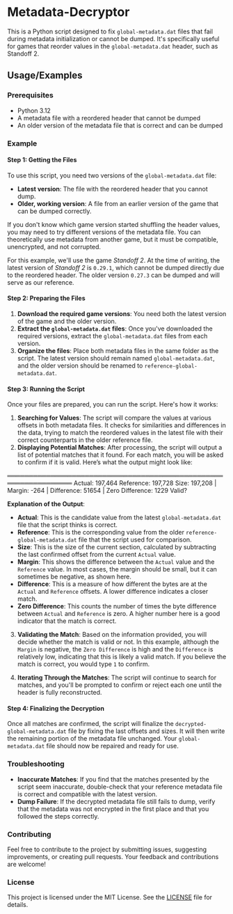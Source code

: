 # Metadata-Decryptor

This is a Python script designed to fix `global-metadata.dat` files that fail during metadata initialization or cannot be dumped. It's specifically useful for games that reorder values in the `global-metadata.dat` header, such as Standoff 2.

## Usage/Examples

### Prerequisites

- Python 3.12
- A metadata file with a reordered header that cannot be dumped
- An older version of the metadata file that is correct and can be dumped

### Example

#### Step 1: Getting the Files

To use this script, you need two versions of the `global-metadata.dat` file:
- **Latest version**: The file with the reordered header that you cannot dump.
- **Older, working version**: A file from an earlier version of the game that can be dumped correctly.

If you don't know which game version started shuffling the header values, you may need to try different versions of the metadata file. You can theoretically use metadata from another game, but it must be compatible, unencrypted, and not corrupted. 

For this example, we'll use the game *Standoff 2*. At the time of writing, the latest version of *Standoff 2* is `0.29.1`, which cannot be dumped directly due to the reordered header. The older version `0.27.3` can be dumped and will serve as our reference.

#### Step 2: Preparing the Files

1. **Download the required game versions**: You need both the latest version of the game and the older version.
2. **Extract the `global-metadata.dat` files**: Once you've downloaded the required versions, extract the `global-metadata.dat` files from each version. 
3. **Organize the files**: Place both metadata files in the same folder as the script. The latest version should remain named `global-metadata.dat`, and the older version should be renamed to `reference-global-metadata.dat`.

#### Step 3: Running the Script

Once your files are prepared, you can run the script. Here's how it works:

1. **Searching for Values**: The script will compare the values at various offsets in both metadata files. It checks for similarities and differences in the data, trying to match the reordered values in the latest file with their correct counterparts in the older reference file.
2. **Displaying Potential Matches**: After processing, the script will output a list of potential matches that it found. For each match, you will be asked to confirm if it is valid. Here’s what the output might look like:

═════════════════════════════════════════════════════════════════ 
Actual: 197,464 Reference: 197,728 Size: 197,208 | Margin: -264 | Difference: 51654 | Zero Difference: 1229
Valid?

**Explanation of the Output**:

- **Actual**: This is the candidate value from the latest `global-metadata.dat` file that the script thinks is correct.
- **Reference**: This is the corresponding value from the older `reference-global-metadata.dat` file that the script used for comparison.
- **Size**: This is the size of the current section, calculated by subtracting the last confirmed offset from the current `Actual` value.
- **Margin**: This shows the difference between the `Actual` value and the `Reference` value. In most cases, the margin should be small, but it can sometimes be negative, as shown here.
- **Difference**: This is a measure of how different the bytes are at the `Actual` and `Reference` offsets. A lower difference indicates a closer match.
- **Zero Difference**: This counts the number of times the byte difference between `Actual` and `Reference` is zero. A higher number here is a good indicator that the match is correct.

3. **Validating the Match**: Based on the information provided, you will decide whether the match is valid or not. In this example, although the `Margin` is negative, the `Zero Difference` is high and the `Difference` is relatively low, indicating that this is likely a valid match. If you believe the match is correct, you would type `1` to confirm.

4. **Iterating Through the Matches**: The script will continue to search for matches, and you'll be prompted to confirm or reject each one until the header is fully reconstructed.

#### Step 4: Finalizing the Decryption

Once all matches are confirmed, the script will finalize the `decrypted-global-metadata.dat` file by fixing the last offsets and sizes. It will then write the remaining portion of the metadata file unchanged. Your `global-metadata.dat` file should now be repaired and ready for use.

### Troubleshooting

- **Inaccurate Matches**: If you find that the matches presented by the script seem inaccurate, double-check that your reference metadata file is correct and compatible with the latest version.
- **Dump Failure**: If the decrypted metadata file still fails to dump, verify that the metadata was not encrypted in the first place and that you followed the steps correctly.

### Contributing

Feel free to contribute to the project by submitting issues, suggesting improvements, or creating pull requests. Your feedback and contributions are welcome!

### License

This project is licensed under the MIT License. See the [LICENSE](LICENSE) file for details.
